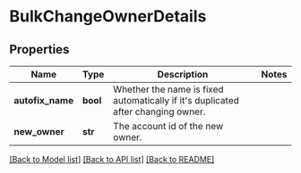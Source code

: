 # BulkChangeOwnerDetails

## Properties
Name | Type | Description | Notes
------------ | ------------- | ------------- | -------------
**autofix_name** | **bool** | Whether the name is fixed automatically if it&#x27;s duplicated after changing owner. | 
**new_owner** | **str** | The account id of the new owner. | 

[[Back to Model list]](../README.md#documentation-for-models) [[Back to API list]](../README.md#documentation-for-api-endpoints) [[Back to README]](../README.md)

